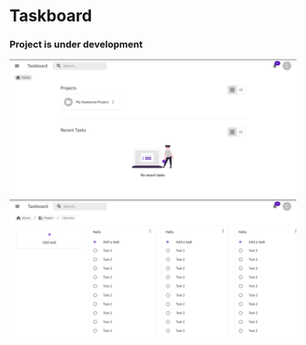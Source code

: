 # Taskboard

### Project is under development

![Screenshot1](https://raw.githubusercontent.com/chandankumarshanbhag/Taskboard---ReactJs-app/master/screenshots/1.png)
![Screenshot2](https://raw.githubusercontent.com/chandankumarshanbhag/Taskboard---ReactJs-app/master/screenshots/2.png)